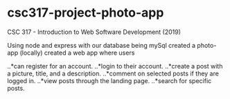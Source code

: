 # csc317-project-photo-app

CSC 317 - Introduction to Web Software Development (2019)

Using node and express with our database being mySql created a photo-app (locally) created a web app where users 

..*can register for an account.
..*login to their account.
..*create a post with a picture, title, and a description.
..*comment on selected posts if they are logged in.
..*view posts through the landing page.
..*search for specific posts.

